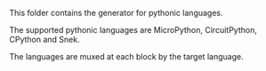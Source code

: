 This folder contains the generator for pythonic languages.

The supported pythonic languages are MicroPython, CircuitPython, CPython and Snek.

The languages are muxed at each block by the target language.
